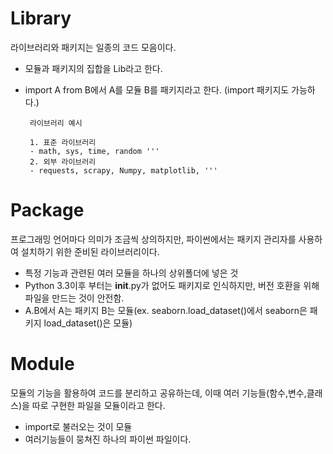 # Library 
라이브러리와 패키지는 일종의 코드 모음이다.
- 모듈과 패키지의 집합을 Lib라고 한다.
- import A from B에서 A를 모듈 B를 패키지라고 한다. (import 패키지도 가능하다.)
 
       라이브러리 예시
       
       1. 표준 라이브러리
       - math, sys, time, random '''
       2. 외부 라이브러리 
       - requests, scrapy, Numpy, matplotlib, '''
       
# Package
프로그래밍 언어마다 의미가 조금씩 상의하지만, 파이썬에서는 패키지 관리자를 사용하여 설치하기 위한 준비된 라이브러리이다.
- 특정 기능과 관련된 여러 모듈을 하나의 상위폴더에 넣은 것
- Python 3.3이후 부터는 __init__.py가 없어도 패키지로 인식하지만, 버전 호환을 위해 파일을 만드는 것이 안전함.
- A.B에서 A는 패키지 B는 모듈(ex. seaborn.load_dataset()에서 seaborn은 패키지 load_dataset()은 모듈) 

# Module
모듈의 기능을 활용하여 코드를 분리하고 공유하는데, 이때 여러 기능들(함수,변수,클래스)을 따로 구현한 파일을 모듈이라고 한다.
- import로 불러오는 것이 모듈
- 여러기능들이 뭉쳐진 하나의 파이썬 파일이다.
